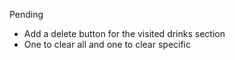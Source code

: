 Pending

- Add a delete button for the visited drinks section
- One to clear all and one to clear specific 